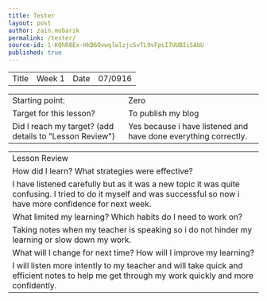 ```yaml
---
title: Tester
layout: post
author: zain.mobarik
permalink: /tester/
source-id: 1-KQhR8Ex-HkB6Ovwqlwlzjc5vTL9vFpsI7UUBIiSAbU
published: true
---
```

<table>
  <tr>
    <td>Title</td>
    <td>Week 1 </td>
    <td>Date</td>
    <td>07/0916</td>
  </tr>
</table>


<table>
  <tr>
    <td>Starting point:</td>
    <td>Zero</td>
  </tr>
  <tr>
    <td>Target for this lesson?</td>
    <td>To publish my blog</td>
  </tr>
  <tr>
    <td>Did I reach my target? 
(add details to "Lesson Review")</td>
    <td>Yes because i have listened and have done everything correctly.</td>
  </tr>
</table>


<table>
  <tr>
    <td>Lesson Review</td>
  </tr>
  <tr>
    <td>How did I learn? What strategies were effective? </td>
  </tr>
  <tr>
    <td>I have listened carefully but as it was a new topic it was quite confusing. I tried to do it myself and was successful so now i have more confidence for next week.
</td>
  </tr>
  <tr>
    <td>What limited my learning? Which habits do I need to work on? </td>
  </tr>
  <tr>
    <td>Taking notes when my teacher is speaking so i do not hinder my learning or slow down my work. </td>
  </tr>
  <tr>
    <td>What will I change for next time? How will I improve my learning?</td>
  </tr>
  <tr>
    <td>I will listen more intently to my teacher and will take quick and efficient notes to help me get through my work quickly and more confidently.</td>
  </tr>
</table>


